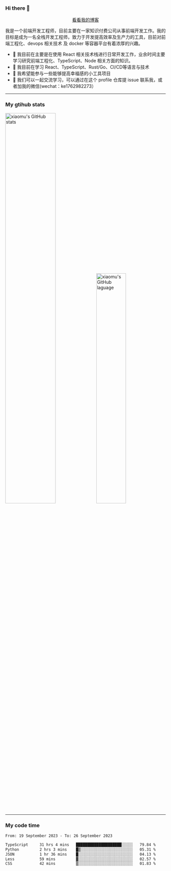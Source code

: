 ### Hi there 👋

<p align="center">
  <a href="https://real-jacket.github.io">看看我的博客</a>
</p>

我是一个前端开发工程师，目前主要在一家知识付费公司从事前端开发工作。我的目标是成为一名全栈开发工程师，致力于开发提高效率及生产力的工具，目前对前端工程化、devops 相关技术 及 docker 等容器平台有着浓厚的兴趣。

- 🔭 我目前在主要是在使用 React 相关技术栈进行日常开发工作，业余时间主要学习研究前端工程化、TypeScript、Node 相关方面的知识。
- 🌱 我目前在学习 React、TypeScript、Rust/Go、CI/CD等语言与技术
- 👯 我希望能参与一些能够提高幸福感的小工具项目
- 💬 我们可以一起交流学习，可以通过在这个 profile 仓库提 issue 联系我，或者加我的微信(wechat：ke1762982273）

***

### My gtihub stats

<a><img src="https://github-readme-stats-git-masterrstaa-rickstaa.vercel.app/api?username=real-jacket&&show_icons=true" title="xiaomu's GitHub stats" alt="xiaomu's GitHub stats" style="width:56%;"/></a>
<a><img src="https://github-readme-stats-git-masterrstaa-rickstaa.vercel.app/api/top-langs/?username=real-jacket&layout=compact" title="xiaomu's GitHub laguage" alt="xiaomu's GitHub laguage" style="width:43%;"/><a/>

***

### My code time

<!--START_SECTION:waka-->

```txt
From: 19 September 2023 - To: 26 September 2023

TypeScript     31 hrs 4 mins   ████████████████████░░░░░   79.84 %
Python         2 hrs 3 mins    █▒░░░░░░░░░░░░░░░░░░░░░░░   05.31 %
JSON           1 hr 36 mins    █░░░░░░░░░░░░░░░░░░░░░░░░   04.13 %
Less           59 mins         ▓░░░░░░░░░░░░░░░░░░░░░░░░   02.57 %
CSS            42 mins         ▒░░░░░░░░░░░░░░░░░░░░░░░░   01.83 %
```

<!--END_SECTION:waka-->
